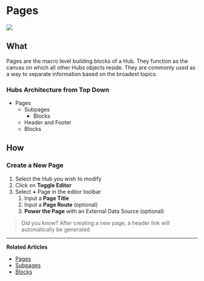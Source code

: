 # Pages 

![](../../assets/gifs/create-pages.gif)

## What
Pages are the macro level building blocks of a Hub. They function as the canvas on which all other Hubs objects reside. They are commonly used as a way to separate information based on the broadest topics. 

### Hubs Architecture from Top Down 

- Pages 
    - Subpages 
        - Blocks
    - Header and Footer 
    - Blocks 

## How 

### Create a New Page

1. Select the Hub you wish to modify 
2. Click on **Toggle Editor** 
3. Select **+** Page in the editor toolbar 
    1. Input a **Page Title** 
    2. Input a **Page Route** (optional) 
    3. **Power the Page** with an External Data Source (optional) 

 >Did you know? After creating a new page, a header link will automatically be generated

---
**Related Articles**
- [Pages](/documentation/getting-started/pages)
- [Subpages](/documentation/getting-started/subpages)
- [Blocks](/documentation/blocks)



